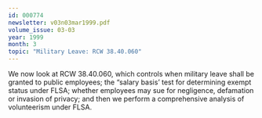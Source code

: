 ```yaml
---
id: 000774
newsletter: v03n03mar1999.pdf
volume_issue: 03-03
year: 1999
month: 3
topic: "Military Leave: RCW 38.40.060"
---
```


We now look at RCW 38.40.060, which controls when military leave shall be granted to public employees; the “salary basis’ test for determining exempt status under FLSA; whether employees may sue for negligence, defamation or invasion of privacy; and then we perform a comprehensive analysis of volunteerism under FLSA.